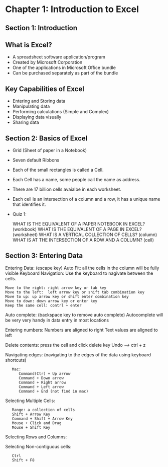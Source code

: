 # Chapter 1: Introduction to Excel

## Section 1: Introduction

## What is Excel?

  * A spreadsheet software application/program
  * Created by Microsoft Corporation
  * One of the applications in Microsoft Office bundle
  * Can be purchased separately as part of the bundle
  
## Key Capabilities of Excel

 * Entering and Storing data
 * Manipulating data
 * Performing calculations (Simple and Complex)
 * Displaying data visually
 * Sharing data

## Section 2: Basics of Excel

  * Grid (Sheet of paper in a Notebook)
  * Seven default Ribbons

  * Each of the small rectangles is called a Cell. 
  * Each Cell has a name, some people call the name as address.
  * There are 17 billion cells avaialbe in each worksheet.
  * Each cell is an intersection of a column and a row, it has a unique name that identifies it.

  * Quiz 1:

      WHAT IS THE EQUIVALENT OF A PAPER NOTEBOOK IN EXCEL? (workbook)
      WHAT IS THE EQUIVALENT OF A PAGE IN EXCEL? (worksheet)
      WHAT IS A VERTICAL COLLECTION OF CELLS? (column)
      WHAT IS AT THE INTERSECTION OF A ROW AND A COLUMN? (cell)

## Section 3: Entering Data

  Entering Data: (escape key)
  Auto Fit: all the cells in the column will be fully visible
  Keyboard Navigation: Use the keyboard to nagivate between the cells.

    Move to the right: right arrow key or tab key
    Move to the left:  left arrow key or shift tab combination key
    Move to up: up arrow key or shift enter combination key
    Move to down: down arrow key or enter key
    Keep the same cell: contrl + enter
    
  Auto complete:  (backspace key to remove auto complete)
       Autocomplete will be very very handy in data entry in most locations 
    
  Entering numbers: 
       Numbers are aligned to right
       Text values are aligned to left
    
  Delete contents:
       press the cell and click delete key
       Undo --> ctrl + z

  Navigating edges: (navigating to the edges of the data using keyboard shortcuts)
   
       Mac: 
          Command(Ctr) + Up arrow
          Command + Down arrow
          Command + Right arrow
          Command + Left arrow
          Command + End (not find in mac)
       
 Selecting Multiple Cells:
      
       Range: a collection of cells
       Shift + Arrow Key
       Command + Shift + Arrow Key
       Mouse + Click and Drag
       Mouse + Shift Key
       
 Selecting Rows and Columns:    
     
  
 Selecting Non-contiguous cells:
 
       Ctrl
       Shift + F8
       
